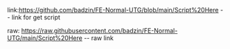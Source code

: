 



link:https://github.com/badzin/FE-Normal-UTG/blob/main/Script%20Here
-- link for get script

raw: https://raw.githubusercontent.com/badzin/FE-Normal-UTG/main/Script%20Here
-- raw link
